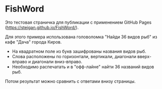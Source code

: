 # FishWord
Это тестовая страничка для публикации с применением GitHub Pages (https://steigan.github.io/FishWord/).

Для этого примера использована головоломка "Найди 36 видов рыб" из кафе "Дача" города Киров.
- На квадратном поле из букв зашифрованы названия видов рыб.
- Слова расположены по горизонтали, вертикали, диагонали вверх-вправо и диагонали вниз-вправо.
- Необходимо распечатать и в "офф-лайне" найти 36 названий видов рыб.

Потом результат можно сравнить с ответами внизу страницы.
